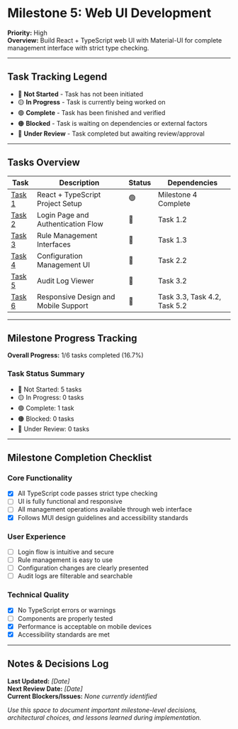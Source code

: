 # Milestone 5: Web UI Development

**Priority:** High  
**Overview:** Build React + TypeScript web UI with Material-UI for complete management interface with strict type checking.

---

## Task Tracking Legend
- 🔴 **Not Started** - Task has not been initiated
- 🟡 **In Progress** - Task is currently being worked on
- 🟢 **Complete** - Task has been finished and verified
- 🟠 **Blocked** - Task is waiting on dependencies or external factors
- 🔵 **Under Review** - Task completed but awaiting review/approval

---

## Tasks Overview

| Task | Description | Status | Dependencies |
|------|-------------|---------|--------------|
| [Task 1](./task1-react-setup.md) | React + TypeScript Project Setup | 🟢 | Milestone 4 Complete |
| [Task 2](./task2-authentication-ui.md) | Login Page and Authentication Flow | 🔴 | Task 1.2 |
| [Task 3](./task3-rule-management-ui.md) | Rule Management Interfaces | 🔴 | Task 1.3 |
| [Task 4](./task4-configuration-ui.md) | Configuration Management UI | 🔴 | Task 2.2 |
| [Task 5](./task5-audit-viewer.md) | Audit Log Viewer | 🔴 | Task 3.2 |
| [Task 6](./task6-responsive-design.md) | Responsive Design and Mobile Support | 🔴 | Task 3.3, Task 4.2, Task 5.2 |

---

## Milestone Progress Tracking

**Overall Progress:** 1/6 tasks completed (16.7%)

### Task Status Summary
- 🔴 Not Started: 5 tasks
- 🟡 In Progress: 0 tasks  
- 🟢 Complete: 1 task
- 🟠 Blocked: 0 tasks
- 🔵 Under Review: 0 tasks

---

## Milestone Completion Checklist

### Core Functionality
- [x] All TypeScript code passes strict type checking
- [ ] UI is fully functional and responsive
- [ ] All management operations available through web interface
- [x] Follows MUI design guidelines and accessibility standards

### User Experience
- [ ] Login flow is intuitive and secure
- [ ] Rule management is easy to use
- [ ] Configuration changes are clearly presented
- [ ] Audit logs are filterable and searchable

### Technical Quality
- [x] No TypeScript errors or warnings
- [ ] Components are properly tested
- [x] Performance is acceptable on mobile devices
- [x] Accessibility standards are met

---

## Notes & Decisions Log

**Last Updated:** _[Date]_  
**Next Review Date:** _[Date]_  
**Current Blockers/Issues:** _None currently identified_

_Use this space to document important milestone-level decisions, architectural choices, and lessons learned during implementation._ 
